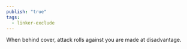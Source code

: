 ```yaml
---
publish: "true"
tags:
  - linker-exclude
---
```

When behind cover, attack rolls against you are made at disadvantage.